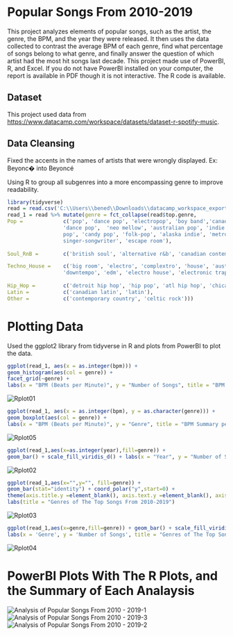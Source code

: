 # Popular Songs From 2010-2019
This project analyzes elements of popular songs, such as the artist, the genre, the BPM, and the year they were released. It then uses the data collected to contrast the average BPM of each genre, find what percentage of songs belong to what genre, and finally answer the question of which artist had the most hit songs last decade. This project made use of PowerBI, R, and Excel. If you do not have PowerBI installed on your computer, the report is available in PDF though it is not interactive. The R code is available.
## Dataset
This project used data from https://www.datacamp.com/workspace/datasets/dataset-r-spotify-music.
## Data Cleansing
Fixed the accents in the names of artists that were wrongly displayed. Ex: Beyonc� into Beyoncé

Using R to group all subgenres into a more encompassing genre to improve readability. 
```R
library(tidyverse)
read = read.csv('C:\\Users\\bened\\Downloads\\datacamp_workspace_export_2022-12-16 17_04_46.csv')
read_1 = read %>% mutate(genre = fct_collapse(read$top.genre,
Pop =             c('pop', 'dance pop', 'electropop', 'boy band','canadian pop', 'electropop', 'barbadian pop', 'art pop',
                  'dance pop',  'neo mellow', 'australian pop', 'indie pop', 'colombian pop', 'acoustic pop', 'baroque
                  pop', 'candy pop', 'folk-pop', 'alaska indie', 'metropopolis','danish pop', 'hollywood', 'irish
                  singer-songwriter', 'escape room'),
              
Soul_RnB =        c('british soul', 'alternative r&b', 'canadian contemporary r&b'),

Techno_House =    c('big room', 'electro', 'complextro', 'house', 'australian dance', 'belgian edm', 'brostep',
                  'downtempo', 'edm', 'electro house', 'electronic trap', 'tropical house'), 
                  
Hip_Hop =         c('detroit hip hop', 'hip pop', 'atl hip hop', 'chicago rap', 'canadian hip hop', 'australian hip hop', 'hip hop'),
Latin =           c('canadian latin', 'latin'),
Other =           c('contemporary country', 'celtic rock')))
```
# Plotting Data
Used the ggplot2 library from tidyverse in R and plots from PowerBI to plot the data.
```R
ggplot(read_1, aes(x = as.integer(bpm))) + 
geom_histogram(aes(col = genre)) + 
facet_grid(~genre) + 
labs(x = "BPM (Beats per Minute)", y = "Number of Songs", title = "BPM per Muisc Genre")
```
![Rplot01](https://user-images.githubusercontent.com/120809566/208265342-481124bd-3665-41b4-87d9-e71b24f9a4a9.png)

```R
ggplot(read_1, aes(x = as.integer(bpm), y = as.character(genre))) + 
geom_boxplot(aes(col = genre)) + 
labs(x = "BPM (Beats per Minute)", y = "Genre", title = "BPM Summary per Muisc Genre")
```
![Rplot05](https://user-images.githubusercontent.com/120809566/208265361-1a02acec-d2e6-4ce2-a6b7-df3a328f5a3f.png)


```R
ggplot(read_1,aes(x=as.integer(year),fill=genre)) +
geom_bar() + scale_fill_viridis_d() + labs(x = "Year", y = "Number of Songs", title = "Proportion of Songs per Year")
```
![Rplot02](https://user-images.githubusercontent.com/120809566/208265398-506ff252-ea4f-4775-8c00-cd460ce156bd.png)


```R
ggplot(read_1,aes(x="",y="", fill=genre)) + 
geom_bar(stat="identity") + coord_polar("y",start=0) + 
theme(axis.title.y =element_blank(), axis.text.y =element_blank(), axis.ticks.y=element_blank()) + 
labs(title = "Genres of The Top Songs From 2010-2019")
```
![Rplot03](https://user-images.githubusercontent.com/120809566/208265413-9fa7cd63-7215-4f3d-b53f-04bb1f89a633.png)


```R
ggplot(read_1,aes(x=genre,fill=genre)) + geom_bar() + scale_fill_viridis_d() + 
labs(x = 'Genre', y = 'Number of Songs', title = "Genres of The Top Songs From 2010-2019") 
```
![Rplot04](https://user-images.githubusercontent.com/120809566/208265464-da7d4115-23ca-4736-a8d4-9e504fac0c26.png)

# PowerBI Plots With The R Plots, and the Summary of Each Analaysis
![Analysis of Popular Songs From 2010 - 2019-1](https://user-images.githubusercontent.com/120809566/208265542-ecf8fb15-85ac-41ce-bcfd-bdce80acb02b.png)
![Analysis of Popular Songs From 2010 - 2019-3](https://user-images.githubusercontent.com/120809566/208265543-b437a70f-b214-40bf-81a7-be2ad94e8cc9.png)
![Analysis of Popular Songs From 2010 - 2019-2](https://user-images.githubusercontent.com/120809566/208265547-02bc2ae8-17be-4cbf-9464-632e785e0926.png)
